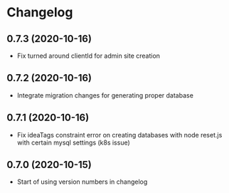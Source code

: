 # Changelog

## 0.7.3 (2020-10-16)
* Fix turned around clientId for admin site creation

## 0.7.2 (2020-10-16)
* Integrate migration changes for generating proper database

## 0.7.1 (2020-10-16)
* Fix ideaTags constraint error on creating databases with node reset.js with certain mysql settings (k8s issue)

## 0.7.0 (2020-10-15)
* Start of using version numbers in changelog
